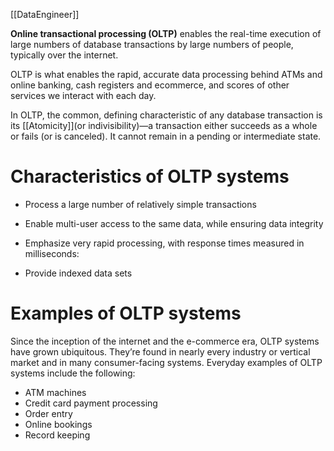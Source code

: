 [[DataEngineer]]

**Online transactional processing (OLTP)** enables the real-time execution of large numbers of database transactions by large numbers of people, typically over the internet.

OLTP is what enables the rapid, accurate data processing behind ATMs and online banking, cash registers and ecommerce, and scores of other services we interact with each day.

In OLTP, the common, defining characteristic of any database transaction is its [[Atomicity]](or indivisibility)—a transaction either succeeds as a whole or fails (or is canceled). It cannot remain in a pending or intermediate state.

# Characteristics of OLTP systems

- Process a large number of relatively simple transactions

- Enable multi-user access to the same data, while ensuring data integrity

- Emphasize very rapid processing, with response times measured in milliseconds:

- Provide indexed data sets
# Examples of OLTP systems

Since the inception of the internet and the e-commerce era, OLTP systems have grown ubiquitous. They’re found in nearly every industry or vertical market and in many consumer-facing systems. Everyday examples of OLTP systems include the following:

- ATM machines 
- Credit card payment processing 
- Order entry 
- Online bookings 
- Record keeping 